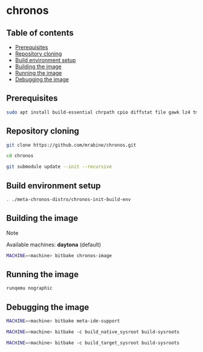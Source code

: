 # chronos

## Table of contents

* [Prerequisites](#prerequisites-id)
* [Repository cloning](#clone-id)
* [Build environment setup](#setup-id)
* [Building the image](#build-id)
* [Running the image](#run-id)
* [Debugging the image](#debug-id)

## Prerequisites <a id="prerequisites-id"></a>

```bash
sudo apt install build-essential chrpath cpio diffstat file gawk lz4 tmux zstd python3-setuptools
```

## Repository cloning <a id="clone-id"></a>

```bash
git clone https://github.com/mrabine/chronos.git
```

```bash
cd chronos
```

```bash
git submodule update --init --recursive
```

## Build environment setup <a id="setup-id"></a>

```bash
. ./meta-chronos-distro/chronos-init-build-env
```

## Building the image <a id="build-id"></a>

> [!NOTE]
> Available machines: **daytona** (default)

```bash
MACHINE=<machine> bitbake chronos-image
```

## Running the image <a id="run-id"></a>

```bash
runqemu nographic
```

## Debugging the image <a id="debug-id"></a>

```bash
MACHINE=<machine> bitbake meta-ide-support
```

```bash
MACHINE=<machine> bitbake -c build_native_sysroot build-sysroots
```

```bash
MACHINE=<machine> bitbake -c build_target_sysroot build-sysroots
```
